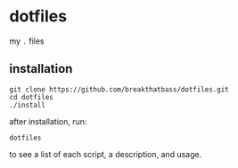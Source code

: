 # dotfiles
my `.` files

## installation
```
git clone https://github.com/breakthatbass/dotfiles.git
cd dotfiles
./install
```

after installation, run:
```
dotfiles
```
to see a list of each script, a description, and usage.
